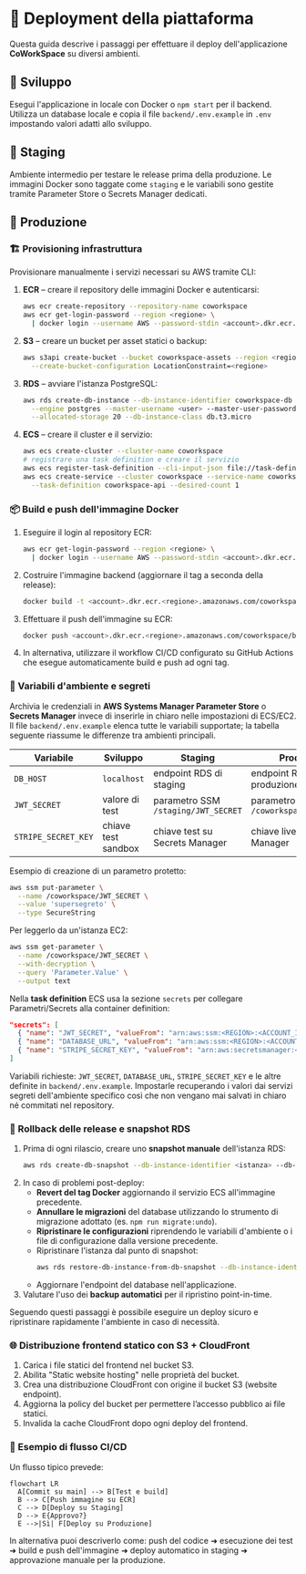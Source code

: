 # 🚀 Deployment della piattaforma

Questa guida descrive i passaggi per effettuare il deploy dell'applicazione **CoWorkSpace** su diversi ambienti.

## 🌱 Sviluppo
Esegui l'applicazione in locale con Docker o `npm start` per il backend. Utilizza un database locale e copia il file `backend/.env.example` in `.env` impostando valori adatti allo sviluppo.

## 🧪 Staging
Ambiente intermedio per testare le release prima della produzione. Le immagini Docker sono taggate come `staging` e le variabili sono gestite tramite Parameter Store o Secrets Manager dedicati.

## 🚢 Produzione

### 🏗️ Provisioning infrastruttura
Provisionare manualmente i servizi necessari su AWS tramite CLI:

1. **ECR** – creare il repository delle immagini Docker e autenticarsi:
   ```bash
   aws ecr create-repository --repository-name coworkspace
   aws ecr get-login-password --region <regione> \
     | docker login --username AWS --password-stdin <account>.dkr.ecr.<regione>.amazonaws.com
   ```
2. **S3** – creare un bucket per asset statici o backup:
   ```bash
   aws s3api create-bucket --bucket coworkspace-assets --region <regione> \
     --create-bucket-configuration LocationConstraint=<regione>
   ```
3. **RDS** – avviare l'istanza PostgreSQL:
   ```bash
   aws rds create-db-instance --db-instance-identifier coworkspace-db \
     --engine postgres --master-username <user> --master-user-password <password> \
     --allocated-storage 20 --db-instance-class db.t3.micro
   ```
4. **ECS** – creare il cluster e il servizio:
   ```bash
   aws ecs create-cluster --cluster-name coworkspace
   # registrare una task definition e creare il servizio
   aws ecs register-task-definition --cli-input-json file://task-definition.json
   aws ecs create-service --cluster coworkspace --service-name coworkspace-api \
     --task-definition coworkspace-api --desired-count 1
   ```

### 📦 Build e push dell'immagine Docker
1. Eseguire il login al repository ECR:
   ```bash
   aws ecr get-login-password --region <regione> \
     | docker login --username AWS --password-stdin <account>.dkr.ecr.<regione>.amazonaws.com
   ```
2. Costruire l'immagine backend (aggiornare il tag a seconda della release):
   ```bash
   docker build -t <account>.dkr.ecr.<regione>.amazonaws.com/coworkspace/backend:latest ./backend
   ```
3. Effettuare il push dell'immagine su ECR:
   ```bash
   docker push <account>.dkr.ecr.<regione>.amazonaws.com/coworkspace/backend:latest
   ```
4. In alternativa, utilizzare il workflow CI/CD configurato su GitHub Actions che esegue automaticamente build e push ad ogni tag.

### 🔐 Variabili d'ambiente e segreti
Archivia le credenziali in **AWS Systems Manager Parameter Store** o **Secrets Manager** invece di inserirle in chiaro nelle impostazioni di ECS/EC2. Il file `backend/.env.example` elenca tutte le variabili supportate; la tabella seguente riassume le differenze tra ambienti principali.

| Variabile | Sviluppo | Staging | Produzione |
|-----------|----------|---------|-----------|
| `DB_HOST` | `localhost` | endpoint RDS di staging | endpoint RDS di produzione |
| `JWT_SECRET` | valore di test | parametro SSM `/staging/JWT_SECRET` | parametro SSM `/coworkspace/JWT_SECRET` |
| `STRIPE_SECRET_KEY` | chiave test sandbox | chiave test su Secrets Manager | chiave live su Secrets Manager |

Esempio di creazione di un parametro protetto:

```bash
aws ssm put-parameter \
  --name /coworkspace/JWT_SECRET \
  --value 'supersegreto' \
  --type SecureString
```

Per leggerlo da un'istanza EC2:

```bash
aws ssm get-parameter \
  --name /coworkspace/JWT_SECRET \
  --with-decryption \
  --query 'Parameter.Value' \
  --output text
```

Nella **task definition** ECS usa la sezione `secrets` per collegare Parametri/Secrets alla container definition:

```json
"secrets": [
  { "name": "JWT_SECRET", "valueFrom": "arn:aws:ssm:<REGION>:<ACCOUNT_ID>:parameter/coworkspace/JWT_SECRET" },
  { "name": "DATABASE_URL", "valueFrom": "arn:aws:ssm:<REGION>:<ACCOUNT_ID>:parameter/coworkspace/DATABASE_URL" },
  { "name": "STRIPE_SECRET_KEY", "valueFrom": "arn:aws:secretsmanager:<REGION>:<ACCOUNT_ID>:secret:stripe-key" }
]
```

Variabili richieste: `JWT_SECRET`, `DATABASE_URL`, `STRIPE_SECRET_KEY` e le altre definite in `backend/.env.example`. Impostarle recuperando i valori dai servizi segreti dell'ambiente specifico così che non vengano mai salvati in chiaro né commitati nel repository.

### 🔁 Rollback delle release e snapshot RDS
1. Prima di ogni rilascio, creare uno **snapshot manuale** dell'istanza RDS:
   ```bash
   aws rds create-db-snapshot --db-instance-identifier <istanza> --db-snapshot-identifier <snapshot>
   ```
2. In caso di problemi post-deploy:
   - **Revert del tag Docker** aggiornando il servizio ECS all'immagine precedente.
   - **Annullare le migrazioni** del database utilizzando lo strumento di migrazione adottato (es. `npm run migrate:undo`).
   - **Ripristinare le configurazioni** riprendendo le variabili d'ambiente o i file di configurazione dalla versione precedente.
   - Ripristinare l'istanza dal punto di snapshot:
     ```bash
     aws rds restore-db-instance-from-db-snapshot --db-instance-identifier <nuova-istanza> --db-snapshot-identifier <snapshot>
     ```
   - Aggiornare l'endpoint del database nell'applicazione.
3. Valutare l'uso dei **backup automatici** per il ripristino point-in-time.

Seguendo questi passaggi è possibile eseguire un deploy sicuro e ripristinare rapidamente l'ambiente in caso di necessità.

### 🌐 Distribuzione frontend statico con S3 + CloudFront

1. Carica i file statici del frontend nel bucket S3.
2. Abilita "Static website hosting" nelle proprietà del bucket.
3. Crea una distribuzione CloudFront con origine il bucket S3 (website endpoint).
4. Aggiorna la policy del bucket per permettere l’accesso pubblico ai file statici.
5. Invalida la cache CloudFront dopo ogni deploy del frontend.

### 🔄 Esempio di flusso CI/CD
Un flusso tipico prevede:

```mermaid
flowchart LR
  A[Commit su main] --> B[Test e build]
  B --> C[Push immagine su ECR]
  C --> D[Deploy su Staging]
  D --> E{Approvo?}
  E -->|Sì| F[Deploy su Produzione]
```

In alternativa puoi descriverlo come: push del codice ➜ esecuzione dei test ➜ build e push dell'immagine ➜ deploy automatico in staging ➜ approvazione manuale per la produzione.
